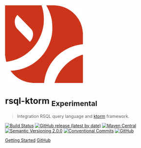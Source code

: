 ![logo](_media/yiteam_logo.svg)

# rsql-ktorm <sub>Experimental</sub>

> Integration RSQL query language and [ktorm][100] framework.

[![Build Status][10]][11]
[![GitHub release (latest by date)][20]][21]
[![Maven Central][30]][31]
[![Semantic Versioning 2.0.0][40]][41]
[![Conventional Commits][50]][51]
[![GitHub][60]][61]

[Getting Started](en-us/)
[GitHub](https://github.com/ymind/rsql-ktorm)

[10]: https://github.com/ymind/rsql-ktorm/workflows/rsql-ktorm/badge.svg?branch=main
[11]: https://github.com/ymind/rsql-ktorm/actions
[20]: https://img.shields.io/github/v/release/ymind/rsql-ktorm
[21]: https://github.com/ymind/rsql-ktorm/releases
[30]: https://img.shields.io/maven-central/v/team.yi.rsql/rsql-ktorm
[31]: https://search.maven.org/artifact/team.yi.rsql/rsql-ktorm
[40]: https://img.shields.io/badge/Semantic%20Versioning-2.0.0-brightgreen
[41]: https://semver.org/
[50]: https://img.shields.io/badge/Conventional%20Commits-1.0.0-yellow.svg
[51]: https://conventionalcommits.org
[60]: https://img.shields.io/github/license/ymind/rsql-ktorm
[61]: https://github.com/ymind/rsql-ktorm/blob/main/LICENSE
[100]: https://github.com/kotlin-orm/ktorm
